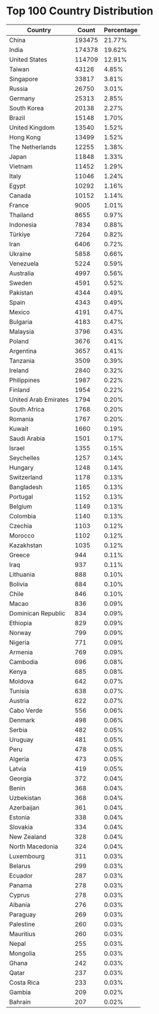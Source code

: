 # Top 100 Country Distribution
| Country | Count | Percentage |
|----|----|----|
| China | 193475 | 21.77% |
| India | 174378 | 19.62% |
| United States | 114709 | 12.91% |
| Taiwan | 43126 | 4.85% |
| Singapore | 33817 | 3.81% |
| Russia | 26750 | 3.01% |
| Germany | 25313 | 2.85% |
| South Korea | 20138 | 2.27% |
| Brazil | 15148 | 1.70% |
| United Kingdom | 13540 | 1.52% |
| Hong Kong | 13499 | 1.52% |
| The Netherlands | 12255 | 1.38% |
| Japan | 11848 | 1.33% |
| Vietnam | 11452 | 1.29% |
| Italy | 11046 | 1.24% |
| Egypt | 10292 | 1.16% |
| Canada | 10152 | 1.14% |
| France | 9005 | 1.01% |
| Thailand | 8655 | 0.97% |
| Indonesia | 7834 | 0.88% |
| Türkiye | 7264 | 0.82% |
| Iran | 6406 | 0.72% |
| Ukraine | 5858 | 0.66% |
| Venezuela | 5224 | 0.59% |
| Australia | 4997 | 0.56% |
| Sweden | 4591 | 0.52% |
| Pakistan | 4344 | 0.49% |
| Spain | 4343 | 0.49% |
| Mexico | 4191 | 0.47% |
| Bulgaria | 4183 | 0.47% |
| Malaysia | 3796 | 0.43% |
| Poland | 3676 | 0.41% |
| Argentina | 3657 | 0.41% |
| Tanzania | 3509 | 0.39% |
| Ireland | 2840 | 0.32% |
| Philippines | 1987 | 0.22% |
| Finland | 1954 | 0.22% |
| United Arab Emirates | 1794 | 0.20% |
| South Africa | 1768 | 0.20% |
| Romania | 1767 | 0.20% |
| Kuwait | 1660 | 0.19% |
| Saudi Arabia | 1501 | 0.17% |
| Israel | 1355 | 0.15% |
| Seychelles | 1257 | 0.14% |
| Hungary | 1248 | 0.14% |
| Switzerland | 1178 | 0.13% |
| Bangladesh | 1165 | 0.13% |
| Portugal | 1152 | 0.13% |
| Belgium | 1149 | 0.13% |
| Colombia | 1140 | 0.13% |
| Czechia | 1103 | 0.12% |
| Morocco | 1102 | 0.12% |
| Kazakhstan | 1035 | 0.12% |
| Greece | 944 | 0.11% |
| Iraq | 937 | 0.11% |
| Lithuania | 888 | 0.10% |
| Bolivia | 884 | 0.10% |
| Chile | 846 | 0.10% |
| Macao | 836 | 0.09% |
| Dominican Republic | 834 | 0.09% |
| Ethiopia | 829 | 0.09% |
| Norway | 799 | 0.09% |
| Nigeria | 771 | 0.09% |
| Armenia | 769 | 0.09% |
| Cambodia | 696 | 0.08% |
| Kenya | 685 | 0.08% |
| Moldova | 642 | 0.07% |
| Tunisia | 638 | 0.07% |
| Austria | 622 | 0.07% |
| Cabo Verde | 556 | 0.06% |
| Denmark | 498 | 0.06% |
| Serbia | 482 | 0.05% |
| Uruguay | 481 | 0.05% |
| Peru | 478 | 0.05% |
| Algeria | 473 | 0.05% |
| Latvia | 419 | 0.05% |
| Georgia | 372 | 0.04% |
| Benin | 368 | 0.04% |
| Uzbekistan | 368 | 0.04% |
| Azerbaijan | 361 | 0.04% |
| Estonia | 338 | 0.04% |
| Slovakia | 334 | 0.04% |
| New Zealand | 328 | 0.04% |
| North Macedonia | 324 | 0.04% |
| Luxembourg | 311 | 0.03% |
| Belarus | 299 | 0.03% |
| Ecuador | 287 | 0.03% |
| Panama | 278 | 0.03% |
| Cyprus | 278 | 0.03% |
| Albania | 276 | 0.03% |
| Paraguay | 269 | 0.03% |
| Palestine | 260 | 0.03% |
| Mauritius | 260 | 0.03% |
| Nepal | 255 | 0.03% |
| Mongolia | 255 | 0.03% |
| Ghana | 242 | 0.03% |
| Qatar | 237 | 0.03% |
| Costa Rica | 233 | 0.03% |
| Gambia | 209 | 0.02% |
| Bahrain | 207 | 0.02% |
